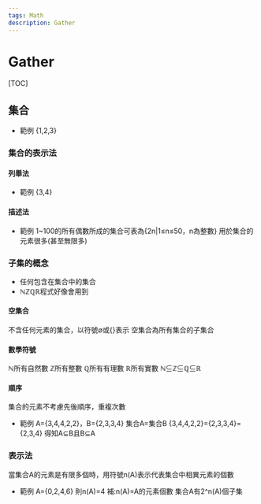 ```yaml
---
tags: Math
description: Gather
---
```


# Gather

[TOC]

## 集合
- 範例
{1,2,3}
### 集合的表示法
#### 列舉法
- 範例
{3,4}
#### 描述法
- 範例
1~100的所有偶數所成的集合可表為{2n|1≤n≤50，n為整數}
用於集合的元素很多(甚至無限多)
### 子集的概念
- 任何包含在集合中的集合
- ℕℤℚℝ程式好像會用到
#### 空集合
不含任何元素的集合，以符號∅或{}表示
空集合為所有集合的子集合
#### 數學符號
ℕ所有自然數 ℤ所有整數 ℚ所有有理數 ℝ所有實數 ℕ⊆ℤ⊆ℚ⊆ℝ
#### 順序
集合的元素不考慮先後順序，重複次數
- 範例
A={3,4,4,2,2}，B={2,3,3,4} 集合A=集合B
{3,4,4,2,2}={2,3,3,4}={2,3,4} 得知A⊆B且B⊆A
### 表示法
當集合A的元素是有限多個時，用符號n(A)表示代表集合中相異元素的個數
- 範例
A={0,2,4,6} 則n(A)=4
補:n(A)=A的元素個數 集合A有2^n(A)個子集